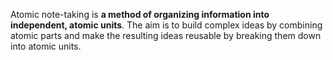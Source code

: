 Atomic note-taking is **a method of organizing information into independent, atomic units**. The aim is to build complex ideas by combining atomic parts and make the resulting ideas reusable by breaking them down into atomic units.
